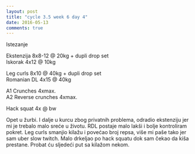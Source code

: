 ```yaml
---
layout: post
title: "cycle 3.5 week 6 day 4"
date: 2016-05-13
comments: true
---
```


Istezanje

Ekstenzija 8x8-12 @ 20kg + dupli drop set     
Iskorak 4x12 @ 10kg  

Leg curls 8x10 @ 40kg + dupli drop set   
Romanian DL 4x15 @ 40kg  

A1 Crunches 4xmax.  
A2 Reverse crunches 4xmax.  

Hack squat 4x @ bw

Opet u žurbi. I dalje u kurcu zbog privatnih problema, odradio ekstenziju jer mi je trebalo malo sreće u životu. RDL postaje malo lakši i bolje kontroliram pokret. Leg curls smanjio kilažu i povećao broj repsa, više mi paše tako jer sam uber slow twitch. Malo drkeljao po hack squatu dok sam čekao da kiša prestane. Probat ću sljedeći put sa kilažom nekom.
